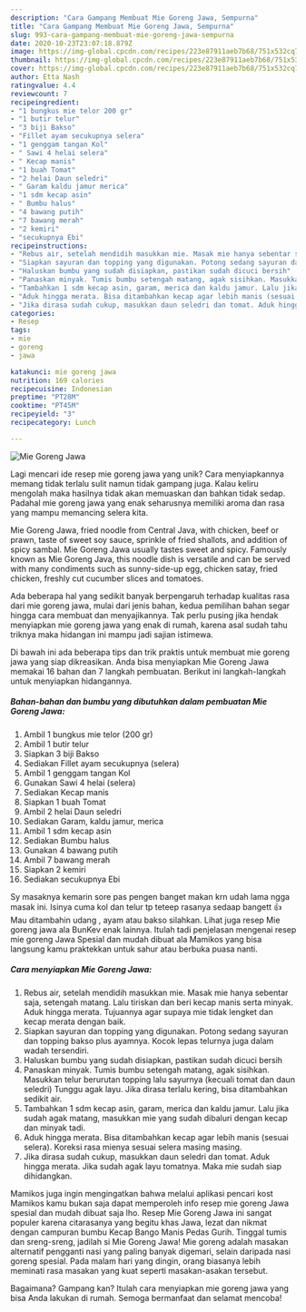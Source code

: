 ```yaml
---
description: "Cara Gampang Membuat Mie Goreng Jawa, Sempurna"
title: "Cara Gampang Membuat Mie Goreng Jawa, Sempurna"
slug: 993-cara-gampang-membuat-mie-goreng-jawa-sempurna
date: 2020-10-23T23:07:18.879Z
image: https://img-global.cpcdn.com/recipes/223e87911aeb7b68/751x532cq70/mie-goreng-jawa-foto-resep-utama.jpg
thumbnail: https://img-global.cpcdn.com/recipes/223e87911aeb7b68/751x532cq70/mie-goreng-jawa-foto-resep-utama.jpg
cover: https://img-global.cpcdn.com/recipes/223e87911aeb7b68/751x532cq70/mie-goreng-jawa-foto-resep-utama.jpg
author: Etta Nash
ratingvalue: 4.4
reviewcount: 7
recipeingredient:
- "1 bungkus mie telor 200 gr"
- "1 butir telur"
- "3 biji Bakso"
- "Fillet ayam secukupnya selera"
- "1 genggam tangan Kol"
- " Sawi 4 helai selera"
- " Kecap manis"
- "1 buah Tomat"
- "2 helai Daun seledri"
- " Garam kaldu jamur merica"
- "1 sdm kecap asin"
- " Bumbu halus"
- "4 bawang putih"
- "7 bawang merah"
- "2 kemiri"
- "secukupnya Ebi"
recipeinstructions:
- "Rebus air, setelah mendidih masukkan mie. Masak mie hanya sebentar saja, setengah matang. Lalu tiriskan dan beri kecap manis serta minyak. Aduk hingga merata. Tujuannya agar supaya mie tidak lengket dan kecap merata dengan baik."
- "Siapkan sayuran dan topping yang digunakan. Potong sedang sayuran dan topping bakso plus ayamnya. Kocok lepas telurnya juga dalam wadah tersendiri."
- "Haluskan bumbu yang sudah disiapkan, pastikan sudah dicuci bersih"
- "Panaskan minyak. Tumis bumbu setengah matang, agak sisihkan. Masukkan telur berurutan topping lalu sayurnya (kecuali tomat dan daun seledri) Tunggu agak layu. Jika dirasa terlalu kering, bisa ditambahkan sedikit air."
- "Tambahkan 1 sdm kecap asin, garam, merica dan kaldu jamur. Lalu jika sudah agak matang, masukkan mie yang sudah dibaluri dengan kecap dan minyak tadi."
- "Aduk hingga merata. Bisa ditambahkan kecap agar lebih manis (sesuai selera). Koreksi rasa mienya sesuai selera masing masing."
- "Jika dirasa sudah cukup, masukkan daun seledri dan tomat. Aduk hingga merata. Jika sudah agak layu tomatnya. Maka mie sudah siap dihidangkan."
categories:
- Resep
tags:
- mie
- goreng
- jawa

katakunci: mie goreng jawa 
nutrition: 169 calories
recipecuisine: Indonesian
preptime: "PT28M"
cooktime: "PT45M"
recipeyield: "3"
recipecategory: Lunch

---
```



![Mie Goreng Jawa](https://img-global.cpcdn.com/recipes/223e87911aeb7b68/751x532cq70/mie-goreng-jawa-foto-resep-utama.jpg)

Lagi mencari ide resep mie goreng jawa yang unik? Cara menyiapkannya memang tidak terlalu sulit namun tidak gampang juga. Kalau keliru mengolah maka hasilnya tidak akan memuaskan dan bahkan tidak sedap. Padahal mie goreng jawa yang enak seharusnya memiliki aroma dan rasa yang mampu memancing selera kita.

Mie Goreng Jawa, fried noodle from Central Java, with chicken, beef or prawn, taste of sweet soy sauce, sprinkle of fried shallots, and addition of spicy sambal. Mie Goreng Jawa usually tastes sweet and spicy. Famously known as Mie Goreng Java, this noodle dish is versatile and can be served with many condiments such as sunny-side-up egg, chicken satay, fried chicken, freshly cut cucumber slices and tomatoes.

Ada beberapa hal yang sedikit banyak berpengaruh terhadap kualitas rasa dari mie goreng jawa, mulai dari jenis bahan, kedua pemilihan bahan segar hingga cara membuat dan menyajikannya. Tak perlu pusing jika hendak menyiapkan mie goreng jawa yang enak di rumah, karena asal sudah tahu triknya maka hidangan ini mampu jadi sajian istimewa.


Di bawah ini ada beberapa tips dan trik praktis untuk membuat mie goreng jawa yang siap dikreasikan. Anda bisa menyiapkan Mie Goreng Jawa memakai 16 bahan dan 7 langkah pembuatan. Berikut ini langkah-langkah untuk menyiapkan hidangannya.

<!--inarticleads1-->

##### Bahan-bahan dan bumbu yang dibutuhkan dalam pembuatan Mie Goreng Jawa:

1. Ambil 1 bungkus mie telor (200 gr)
1. Ambil 1 butir telur
1. Siapkan 3 biji Bakso
1. Sediakan Fillet ayam secukupnya (selera)
1. Ambil 1 genggam tangan Kol
1. Gunakan  Sawi 4 helai (selera)
1. Sediakan  Kecap manis
1. Siapkan 1 buah Tomat
1. Ambil 2 helai Daun seledri
1. Sediakan  Garam, kaldu jamur, merica
1. Ambil 1 sdm kecap asin
1. Sediakan  Bumbu halus
1. Gunakan 4 bawang putih
1. Ambil 7 bawang merah
1. Siapkan 2 kemiri
1. Sediakan secukupnya Ebi


Sy masaknya kemarin sore pas pengen banget makan krn udah lama ngga masak ini. Isinya cuma kol dan telur tp teteep rasanya sedaap bangett 👍 Mau ditambahin udang , ayam atau bakso silahkan. Lihat juga resep Mie goreng jawa ala BunKev enak lainnya. Itulah tadi penjelasan mengenai resep mie goreng Jawa Spesial dan mudah dibuat ala Mamikos yang bisa langsung kamu praktekkan untuk sahur atau berbuka puasa nanti. 

<!--inarticleads2-->

##### Cara menyiapkan Mie Goreng Jawa:

1. Rebus air, setelah mendidih masukkan mie. Masak mie hanya sebentar saja, setengah matang. Lalu tiriskan dan beri kecap manis serta minyak. Aduk hingga merata. Tujuannya agar supaya mie tidak lengket dan kecap merata dengan baik.
1. Siapkan sayuran dan topping yang digunakan. Potong sedang sayuran dan topping bakso plus ayamnya. Kocok lepas telurnya juga dalam wadah tersendiri.
1. Haluskan bumbu yang sudah disiapkan, pastikan sudah dicuci bersih
1. Panaskan minyak. Tumis bumbu setengah matang, agak sisihkan. Masukkan telur berurutan topping lalu sayurnya (kecuali tomat dan daun seledri) Tunggu agak layu. Jika dirasa terlalu kering, bisa ditambahkan sedikit air.
1. Tambahkan 1 sdm kecap asin, garam, merica dan kaldu jamur. Lalu jika sudah agak matang, masukkan mie yang sudah dibaluri dengan kecap dan minyak tadi.
1. Aduk hingga merata. Bisa ditambahkan kecap agar lebih manis (sesuai selera). Koreksi rasa mienya sesuai selera masing masing.
1. Jika dirasa sudah cukup, masukkan daun seledri dan tomat. Aduk hingga merata. Jika sudah agak layu tomatnya. Maka mie sudah siap dihidangkan.


Mamikos juga ingin mengingatkan bahwa melalui aplikasi pencari kost Mamikos kamu bukan saja dapat memperoleh info resep mie goreng Jawa spesial dan mudah dibuat saja lho. Resep Mie Goreng Jawa ini sangat populer karena citarasanya yang begitu khas Jawa, lezat dan nikmat dengan campuran bumbu Kecap Bango Manis Pedas Gurih. Tinggal tumis dan sreng-sreng, jadilah si Mie Goreng Jawa! Mie goreng adalah masakan alternatif pengganti nasi yang paling banyak digemari, selain daripada nasi goreng spesial. Pada malam hari yang dingin, orang biasanya lebih meminati rasa masakan yang kuat seperti masakan-asakan tersebut. 

Bagaimana? Gampang kan? Itulah cara menyiapkan mie goreng jawa yang bisa Anda lakukan di rumah. Semoga bermanfaat dan selamat mencoba!
